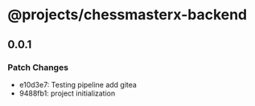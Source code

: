 # @projects/chessmasterx-backend

## 0.0.1

### Patch Changes

- e10d3e7: Testing pipeline add gitea
- 9488fb1: project initialization

